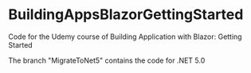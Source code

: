 # BuildingAppsBlazorGettingStarted
Code for the Udemy course of Building Application with Blazor: Getting Started

The branch "MigrateToNet5" contains the code for .NET 5.0
